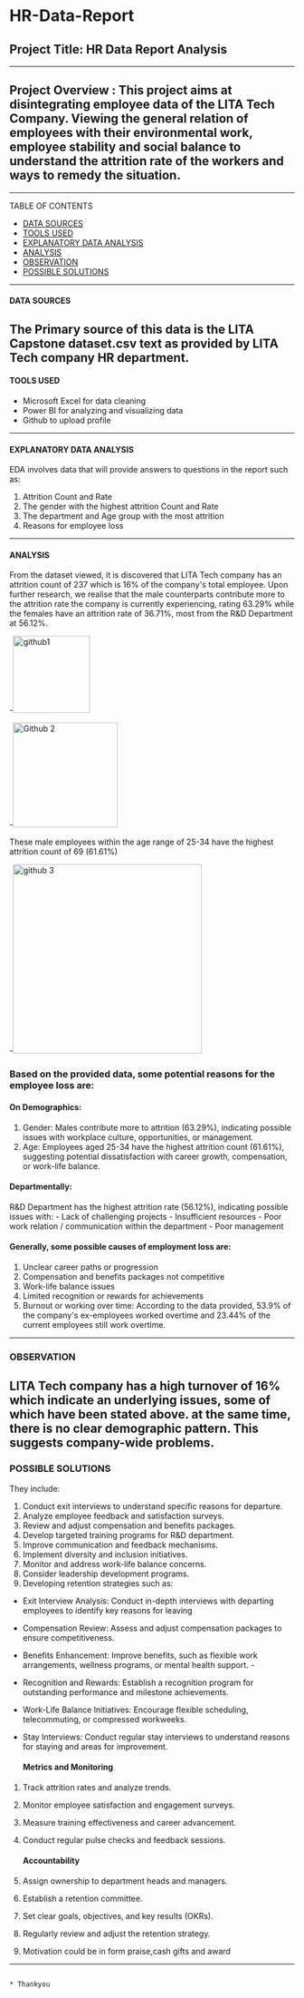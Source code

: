 # HR-Data-Report

## Project Title: HR Data Report Analysis
---------
## Project Overview : This project aims at disintegrating employee data of the LITA Tech Company. Viewing the general relation of employees with their environmental work, employee stability and social balance to understand the attrition rate of the workers and ways to remedy the situation.
--------

TABLE OF CONTENTS
- [DATA SOURCES](data_sources)
- [TOOLS USED](tools_used)
- [EXPLANATORY DATA ANALYSIS](explanatory_data_analysis)
- [ANALYSIS](analysis)
- [OBSERVATION](observation)
- [POSSIBLE SOLUTIONS](possible_solutions) 
------

#### DATA SOURCES
The Primary source of this data is the LITA Capstone dataset.csv text as provided by LITA Tech company HR department.
-------

#### TOOLS USED
- Microsoft Excel for data cleaning
- Power BI for analyzing and visualizing data
- Github to upload profile
------

#### EXPLANATORY DATA ANALYSIS
EDA involves data that will provide answers to questions in the report such as:
 1. Attrition Count and Rate
 2. The gender with the highest attrition Count and Rate
 3. The department and Age group with the most attrition
 4. Reasons for employee loss
-----------


#### ANALYSIS
From the dataset viewed, it is discovered that LITA Tech company has an attrition count of 237 which is 16% of the company's total employee. Upon further research, we realise that the male counterparts contribute more to the attrition rate the company is currently experiencing, rating 63.29% while the females have an attrition rate of 36.71%, most from the R&D Department at 56.12%.

-<img width="136" alt="github1" src="https://github.com/user-attachments/assets/64554934-ddd5-4851-90c7-fcf56579e38e">


-<img width="185" alt="Github 2" src="https://github.com/user-attachments/assets/9aba2714-623d-4b5b-8d98-ba2e2e56720a">

These male employees within the  age range of 25-34 have the highest attrition count of 69 (61.61%)

-<img width="334" alt="github 3" src="https://github.com/user-attachments/assets/5221de7d-67df-4453-9662-1f95fa290adb">

### Based on the provided data, some potential reasons for the employee loss are:
 #### On Demographics:
1. Gender: Males contribute more to attrition (63.29%), indicating possible issues with workplace culture, opportunities, or management.
2. Age: Employees aged 25-34 have the highest attrition count (61.61%), suggesting potential dissatisfaction with career growth, compensation, or work-life balance.

#### Departmentally: 
 R&D Department has the highest attrition rate (56.12%), indicating possible issues with:
    - Lack of challenging projects
    - Insufficient resources
    - Poor work relation / communication within the department
    - Poor management

#### Generally, some possible causes of employment loss are: 
1. Unclear career paths or progression
2. Compensation and benefits packages not competitive
3. Work-life balance issues
4. Limited recognition or rewards for achievements
5. Burnout or working over time: According to the data provided, 53.9% of the company's ex-employees worked overtime and 23.44% of the current employees still work overtime.
------------

   ### OBSERVATION
  LITA Tech company has a high turnover of 16% which indicate an underlying issues, some of which have been stated above. at the same time, there is no clear demographic pattern. This suggests company-wide problems.  
---------------

### POSSIBLE SOLUTIONS
 They include:
1. Conduct exit interviews to understand specific reasons for departure.
2. Analyze employee feedback and satisfaction surveys.
3. Review and adjust compensation and benefits packages.
4. Develop targeted training programs for R&D department.
5. Improve communication and feedback mechanisms.
6. Implement diversity and inclusion initiatives.
7. Monitor and address work-life balance concerns.
8. Consider leadership development programs.
9. Developing retention strategies such as:
    
-  Exit Interview Analysis: Conduct in-depth interviews with departing employees to identify key reasons for leaving
-  Compensation Review: Assess and adjust compensation packages to ensure competitiveness.
-  Benefits Enhancement: Improve benefits, such as flexible work arrangements, wellness programs, or mental health support. - 
-  Recognition and Rewards: Establish a recognition program for outstanding performance and milestone achievements.
-  Work-Life Balance Initiatives: Encourage flexible scheduling, telecommuting, or compressed workweeks.
-  Stay Interviews: Conduct regular stay interviews to understand reasons for staying and areas for improvement.

   ####    Metrics and Monitoring 

1. Track attrition rates and analyze trends.
2. Monitor employee satisfaction and engagement surveys.
3. Measure training effectiveness and career advancement.
4. Conduct regular pulse checks and feedback sessions.

   ####     Accountability
   
1. Assign ownership to department heads and managers.
2. Establish a retention committee.
3. Set clear goals, objectives, and key results (OKRs).
4. Regularly review and adjust the retention strategy.
5.  Motivation could be in form praise,cash gifts and award
-----------------


                                                                                                 * Thankyou 
